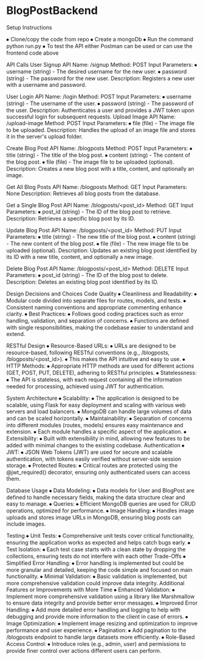 # BlogPostBackend

Setup Instructions

⦁	Clone/copy the code from repo 
⦁	Create a mongoDb
⦁	Run the command python run.py 
⦁	To test the API either Postman can be used or can use the frontend code above



API Calls
User Signup
API Name: /signup
Method: POST
Input Parameters:
⦁	username (string) - The desired username for the new user.
⦁	password (string) - The password for the new user.
Description: Registers a new user with a username and password.

User Login
API Name: /login
Method: POST
Input Parameters:
⦁	username (string) - The username of the user.
⦁	password (string) - The password of the user.
Description: Authenticates a user and provides a JWT token upon successful login for subsequent requests.
Upload Image
API Name: /upload-image
Method: POST
Input Parameters:
⦁	file (file) - The image file to be uploaded.
Description: Handles the upload of an image file and stores it in the server's upload folder.

Create Blog Post
API Name: /blogposts
Method: POST
Input Parameters:
⦁	title (string) - The title of the blog post.
⦁	content (string) - The content of the blog post.
⦁	file (file) - The image file to be uploaded (optional).
Description: Creates a new blog post with a title, content, and optionally an image.


Get All Blog Posts
API Name: /blogposts
Method: GET
Input Parameters: None
Description: Retrieves all blog posts from the database.

Get a Single Blog Post
API Name: /blogposts/<post_id>
Method: GET
Input Parameters:
⦁	post_id (string) - The ID of the blog post to retrieve.
Description: Retrieves a specific blog post by its ID.

Update Blog Post
API Name: /blogposts/<post_id>
Method: PUT
Input Parameters:
⦁	title (string) - The new title of the blog post.
⦁	content (string) - The new content of the blog post.
⦁	file (file) - The new image file to be uploaded (optional).
Description: Updates an existing blog post identified by its ID with a new title, content, and optionally a new image.

Delete Blog Post
API Name: /blogposts/<post_id>
Method: DELETE
Input Parameters:
⦁	post_id (string) - The ID of the blog post to delete.
Description: Deletes an existing blog post identified by its ID.

Design Decisions and Choices
Code Quality
⦁	Cleanliness and Readability:
⦁	Modular code divided into separate files for routes, models, and tests.
⦁	Consistent naming conventions and appropriate commenting enhance clarity.
⦁	Best Practices:
⦁	Follows good coding practices such as error handling, validation, and separation of concerns.
⦁	Functions are defined with single responsibilities, making the codebase easier to understand and extend.

RESTful Design
⦁	Resource-Based URLs:
⦁	URLs are designed to be resource-based, following RESTful conventions (e.g., /blogposts, /blogposts/<post_id>).
⦁	This makes the API intuitive and easy to use.
⦁	HTTP Methods:
⦁	Appropriate HTTP methods are used for different actions (GET, POST, PUT, DELETE), adhering to RESTful principles.
⦁	Statelessness:
⦁	The API is stateless, with each request containing all the information needed for processing, achieved using JWT for authentication.

System Architecture
⦁	Scalability:
⦁	The application is designed to be scalable, using Flask for easy deployment and scaling with various web servers and load balancers.
⦁	MongoDB can handle large volumes of data and can be scaled horizontally.
⦁	Maintainability:
⦁	Separation of concerns into different modules (routes, models) ensures easy maintenance and extension.
⦁	Each module handles a specific aspect of the application.
⦁	Extensibility:
⦁	Built with extensibility in mind, allowing new features to be added with minimal changes to the existing codebase.
Authentication
⦁	JWT:
⦁	JSON Web Tokens (JWT) are used for secure and scalable authentication, with tokens easily verified without server-side session storage.
⦁	Protected Routes:
⦁	Critical routes are protected using the @jwt_required() decorator, ensuring only authenticated users can access them.

Database Usage
⦁	Data Modeling:
⦁	Data models for User and BlogPost are defined to handle necessary fields, making the data structure clear and easy to manage.
⦁	Queries:
⦁	Efficient MongoDB queries are used for CRUD operations, optimized for performance.
⦁	Image Handling:
⦁	Handles image uploads and stores image URLs in MongoDB, ensuring blog posts can include images.

Testing
⦁	Unit Tests:
⦁	Comprehensive unit tests cover critical functionality, ensuring the application works as expected and helps catch bugs early.
⦁	Test Isolation:
⦁	Each test case starts with a clean state by dropping the collections, ensuring tests do not interfere with each other
Trade-Offs
⦁	Simplified Error Handling:
⦁	Error handling is implemented but could be more granular and detailed, keeping the code simple and focused on main functionality.
⦁	Minimal Validation:
⦁	Basic validation is implemented, but more comprehensive validation could improve data integrity.
Additional Features or Improvements with More Time
⦁	Enhanced Validation:
⦁	Implement more comprehensive validation using a library like Marshmallow to ensure data integrity and provide better error messages.
⦁	Improved Error Handling:
⦁	Add more detailed error handling and logging to help with debugging and provide more information to the client in case of errors.
⦁	Image Optimization:
⦁	Implement image resizing and optimization to improve performance and user experience.
⦁	Pagination:
⦁	Add pagination to the /blogposts endpoint to handle large datasets more efficiently.
⦁	Role-Based Access Control:
⦁	Introduce roles (e.g., admin, user) and permissions to provide finer control over actions different users can perform.
